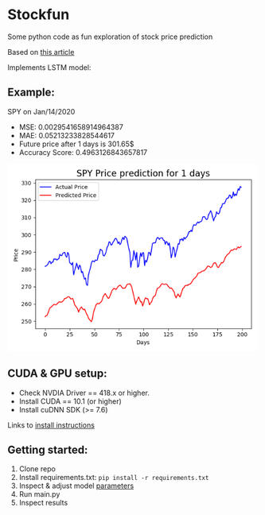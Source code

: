 # Stockfun
Some python code as fun exploration of stock price prediction

Based on [this article](https://www.thepythoncode.com/article/stock-price-prediction-in-python-using-tensorflow-2-and-keras?fbclid=IwAR3eij453XYJ7PKNmCfnDFdLktUGlhJsp-9XtLbjCURfXACJj8PeFwyss7A)

Implements LSTM model: 


## Example:
SPY on Jan/14/2020 
* MSE: 0.0029541658914964387
* MAE: 0.05213233828544617
* Future price after 1 days is 301.65$
* Accuracy Score: 0.4963126843657817

![alt text](img/SPY_Example_JAN_14_2020.png "SPY EXAMPLE")

## CUDA & GPU setup:
* Check NVDIA Driver == 418.x or higher.
* Install CUDA == 10.1 (or higher)
* Install cuDNN SDK (>= 7.6)

Links to [install instructions](https://www.tensorflow.org/install/gpu)

## Getting started:

1) Clone repo
2) Install requirements.txt: `pip install -r requirements.txt `  
3) Inspect & adjust model [parameters](src/parameters.py) 
4) Run main.py 
5) Inspect results 